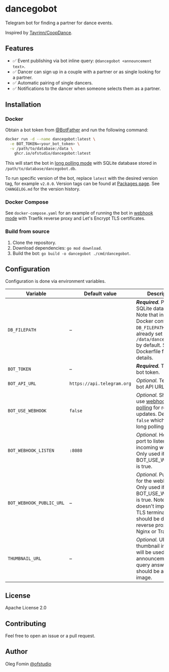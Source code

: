# dancegobot

Telegram bot for finding a partner for dance events.

Inspired by [Tayrinn/CoopDance](https://github.com/Tayrinn/CoopDance).

## Features

- ✅ Event publishing via bot inline query: `@dancegobot <announcement text>`.
- ✅ Dancer can sign up in a couple with a partner or as single looking for a partner.
- ✅ Automatic pairing of single dancers.
- ✅ Notifications to the dancer when someone selects them as a partner.

## Installation

### Docker
Obtain a bot token from [@BotFather](https://t.me/botfather) and run the following command:

```bash
docker run -d --name dancegobot:latest \
  -e BOT_TOKEN=<your_bot_token> \
  -v /path/to/database:/data \
    ghcr.io/ofstudio/dancegobot:latest
```
This will start the bot in [long polling mode](https://core.telegram.org/bots/api#getupdates) 
with SQLite database stored in `/path/to/database/dancegobot.db`.

To run specific version of the bot, replace `latest` with the desired version tag, for example `v2.0.0`.
Version tags can be found at [Packages page](https://github.com/ofstudio/dancegobot/pkgs/container/dancegobot).
See `CHANGELOG.md` for the version history.

### Docker Compose
See `docker-compose.yaml` for an example of running the bot in [webhook mode](https://core.telegram.org/bots/webhooks)
with Traefik reverse proxy and Let's Encrypt TLS certificates.

### Build from source
1. Clone the repository.
2. Download dependencies: `go mod download`.
3. Build the bot: `go build -o dancegobot ./cmd/dancegobot`.

## Configuration

Configuration is done via environment variables.

| Variable                 | Default value              | Description                                                                                                                                                                                                        |
|--------------------------|----------------------------|--------------------------------------------------------------------------------------------------------------------------------------------------------------------------------------------------------------------|
| `DB_FILEPATH`            | –                          | **_Required._** Path to SQLite database file. Note that inside Docker container, `DB_FILEPATH` is already set to `/data/dancegobot.db` by default. See Dockerfile for more details.                                |
| `BOT_TOKEN`              | –                          | **_Required._** Telegram bot token.                                                                                                                                                                                |
| `BOT_API_URL`            | `https://api.telegram.org` | _Optional._ Telegram bot API URL.                                                                                                                                                                                  |
| `BOT_USE_WEBHOOK`        | `false`                    | _Optional._ Should bot use [webhook](https://core.telegram.org/bots/webhooks) or [long polling](https://core.telegram.org/bots/api#getupdates) for receiving updates. Default is `false` which means long polling. |
| `BOT_WEBHOOK_LISTEN`     | `:8080 `                   | _Optional._ Host and port to listen for incoming webhooks. Only used if BOT_USE_WEBHOOK is true.                                                                                                                   |
| `BOT_WEBHOOK_PUBLIC_URL` | –                          | _Optional._ Public URL for the webhook. Only used if BOT_USE_WEBHOOK is true. Note that bot doesn't implement TLS termination, so it should be done by a reverse proxy like Nginx or Traefik.                      |
| `THUMBNAIL_URL`          | –                          | _Optional._ URL to a thumbnail image that will be used for announcement inline query answer. It should be a square image.                                                                                          |

## License

Apache License 2.0

## Contributing

Feel free to open an issue or a pull request.

## Author

Oleg Fomin [@ofstudio](https://t.me/ofstudio)
